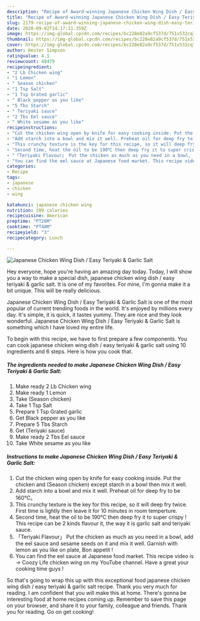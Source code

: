 ```yaml
---
description: "Recipe of Award-winning Japanese Chicken Wing Dish / Easy Teriyaki &amp;amp; Garlic Salt"
title: "Recipe of Award-winning Japanese Chicken Wing Dish / Easy Teriyaki &amp;amp; Garlic Salt"
slug: 2179-recipe-of-award-winning-japanese-chicken-wing-dish-easy-teriyaki-and-amp-garlic-salt
date: 2020-09-02T14:17:11.359Z
image: https://img-global.cpcdn.com/recipes/bc228e82a9cf537d/751x532cq70/japanese-chicken-wing-dish-easy-teriyaki-garlic-salt-recipe-main-photo.jpg
thumbnail: https://img-global.cpcdn.com/recipes/bc228e82a9cf537d/751x532cq70/japanese-chicken-wing-dish-easy-teriyaki-garlic-salt-recipe-main-photo.jpg
cover: https://img-global.cpcdn.com/recipes/bc228e82a9cf537d/751x532cq70/japanese-chicken-wing-dish-easy-teriyaki-garlic-salt-recipe-main-photo.jpg
author: Hester Simpson
ratingvalue: 4.1
reviewcount: 48479
recipeingredient:
- "2 Lb Chicken wing"
- "1 Lemon"
- " Season chicken"
- "1 Tsp Salt"
- "1 Tsp Grated garlic"
- " Black pepper as you like"
- "5 Tbs Starch"
- " Teriyaki sauce"
- "2 Tbs Eel sauce"
- " White sesame as you like"
recipeinstructions:
- "Cut the chicken wing open by knife for easy cooking inside. Put the chicken and (Season chicken) except starch in a bowl then mix it well."
- "Add starch into a bowl and mix it well. Preheat oil for deep fry to be 160℃。"
- "This crunchy texture is the key for this recipe, so it will deep fry twice. First time is lightly then leave it for 10 minutes in room temperture."
- "Second time, heat the oil to be 190℃ then deep fry it to super crispy ! This recipe can be 2 kinds flavour it, the way it is garlic salt and teriyaki sauce."
- "「Teriyaki Flavour」 Put the chicken as much as you need in a bowl, add the eel sauce and sesame seeds on it and mix it well. Garnish with lemon as you like on plate, Bon appetit !"
- "You can find the eel sauce at Japanese food market. This recipe video is → Coozy Life chicken wing on my YouTube channel. Have a great your cooking time guys !"
categories:
- Recipe
tags:
- japanese
- chicken
- wing

katakunci: japanese chicken wing 
nutrition: 289 calories
recipecuisine: American
preptime: "PT20M"
cooktime: "PT40M"
recipeyield: "3"
recipecategory: Lunch

---
```



![Japanese Chicken Wing Dish / Easy Teriyaki &amp; Garlic Salt](https://img-global.cpcdn.com/recipes/bc228e82a9cf537d/751x532cq70/japanese-chicken-wing-dish-easy-teriyaki-garlic-salt-recipe-main-photo.jpg)

Hey everyone, hope you're having an amazing day today. Today, I will show you a way to make a special dish, japanese chicken wing dish / easy teriyaki &amp; garlic salt. It is one of my favorites. For mine, I'm gonna make it a bit unique. This will be really delicious.



Japanese Chicken Wing Dish / Easy Teriyaki &amp; Garlic Salt is one of the most popular of current trending foods in the world. It's enjoyed by millions every day. It's simple, it is quick, it tastes yummy. They are nice and they look wonderful. Japanese Chicken Wing Dish / Easy Teriyaki &amp; Garlic Salt is something which I have loved my entire life.


To begin with this recipe, we have to first prepare a few components. You can cook japanese chicken wing dish / easy teriyaki &amp; garlic salt using 10 ingredients and 6 steps. Here is how you cook that.

<!--inarticleads1-->

##### The ingredients needed to make Japanese Chicken Wing Dish / Easy Teriyaki &amp; Garlic Salt:

1. Make ready 2 Lb Chicken wing
1. Make ready 1 Lemon
1. Take  (Season chicken)
1. Take 1 Tsp Salt
1. Prepare 1 Tsp Grated garlic
1. Get  Black pepper as you like
1. Prepare 5 Tbs Starch
1. Get  (Teriyaki sauce)
1. Make ready 2 Tbs Eel sauce
1. Take  White sesame as you like




<!--inarticleads2-->

##### Instructions to make Japanese Chicken Wing Dish / Easy Teriyaki &amp; Garlic Salt:

1. Cut the chicken wing open by knife for easy cooking inside. Put the chicken and (Season chicken) except starch in a bowl then mix it well.
1. Add starch into a bowl and mix it well. Preheat oil for deep fry to be 160℃。
1. This crunchy texture is the key for this recipe, so it will deep fry twice. First time is lightly then leave it for 10 minutes in room temperture.
1. Second time, heat the oil to be 190℃ then deep fry it to super crispy ! This recipe can be 2 kinds flavour it, the way it is garlic salt and teriyaki sauce.
1. 「Teriyaki Flavour」 Put the chicken as much as you need in a bowl, add the eel sauce and sesame seeds on it and mix it well. Garnish with lemon as you like on plate, Bon appetit !
1. You can find the eel sauce at Japanese food market. This recipe video is → Coozy Life chicken wing on my YouTube channel. Have a great your cooking time guys !




So that's going to wrap this up with this exceptional food japanese chicken wing dish / easy teriyaki &amp; garlic salt recipe. Thank you very much for reading. I am confident that you will make this at home. There's gonna be interesting food at home recipes coming up. Remember to save this page on your browser, and share it to your family, colleague and friends. Thank you for reading. Go on get cooking!
